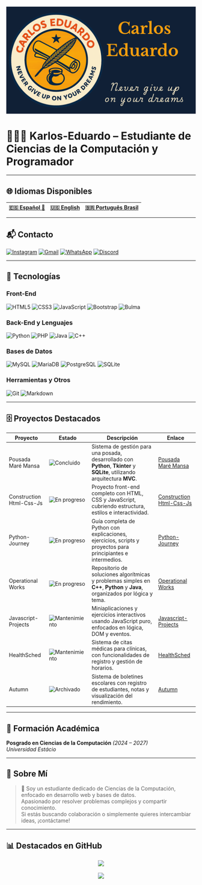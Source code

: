 ![BannerGit](./assets/BannerGit.png)

# 🧑🏼‍💻 Karlos-Eduardo – Estudiante de Ciencias de la Computación y Programador

---

## 🌐 Idiomas Disponibles

| **[🇪🇸 Español 🌟](https://github.com/Karlos-Eduardo-Mrqs/Karlos-Eduardo-Mrqs/blob/main/README-ES.md)** | **[🇺🇸 English](https://github.com/Karlos-Eduardo-Mrqs/Karlos-Eduardo-Mrqs/blob/main/README.md)** | **[🇧🇷 Português Brasil](https://github.com/Karlos-Eduardo-Mrqs/Karlos-Eduardo-Mrqs/blob/main/README-BR.md)** |
|:--------------------------------------------------------------------------------------------------:|:--------------------------------------------------------------------------------------------:|:-------------------------------------------------------------------------------------------------:|

---

## 📬 Contacto

[![Instagram](https://img.shields.io/badge/Instagram-E4405F?style=for-the-badge&logo=instagram&logoColor=white)](https://www.instagram.com/karlosmrqsdev/)  [![Gmail](https://img.shields.io/badge/Gmail-D14836?style=for-the-badge&logo=gmail&logoColor=white)](mailto:cadumcarlos@gmail.com)  [![WhatsApp](https://img.shields.io/badge/WhatsApp-25D366?style=for-the-badge&logo=whatsapp&logoColor=white)](https://wa.me/5521979667744)  [![Discord](https://img.shields.io/badge/Discord-7289DA?style=for-the-badge&logo=discord&logoColor=white)](https://discord.com/users/carloseduardo080765)

---

## 📱 Tecnologías

### Front-End

![HTML5](https://img.shields.io/badge/HTML5-E34F26?style=for-the-badge&logo=html5&logoColor=white)  ![CSS3](https://img.shields.io/badge/CSS3-1572B6?style=for-the-badge&logo=css3&logoColor=white)  ![JavaScript](https://img.shields.io/badge/JavaScript-323330?style=for-the-badge&logo=javascript&logoColor=F7DF1E)  ![Bootstrap](https://img.shields.io/badge/Bootstrap-563D7C?style=for-the-badge&logo=bootstrap&logoColor=white)  ![Bulma](https://img.shields.io/badge/bulma-00D0B1?style=for-the-badge&logo=bulma&logoColor=white)  

### Back-End y Lenguajes

![Python](https://img.shields.io/badge/Python-3776AB?style=for-the-badge&logo=python&logoColor=white)  ![PHP](https://img.shields.io/badge/PHP-777BB4?style=for-the-badge&logo=php&logoColor=white)  ![Java](https://img.shields.io/badge/Java-ED8B00?style=for-the-badge&logo=openjdk&logoColor=white)  ![C++](https://img.shields.io/badge/C%2B%2B-00599C?style=for-the-badge&logo=c%2B%2B&logoColor=white)  

### Bases de Datos

![MySQL](https://img.shields.io/badge/MySQL-005C84?style=for-the-badge&logo=mysql&logoColor=white)  ![MariaDB](https://img.shields.io/badge/MariaDB-003545?style=for-the-badge&logo=mariadb&logoColor=white)  ![PostgreSQL](https://img.shields.io/badge/PostgreSQL-316192?style=for-the-badge&logo=postgresql&logoColor=white)  ![SQLite](https://img.shields.io/badge/sqlite-%2307405e.svg?style=for-the-badge&logo=sqlite&logoColor=white)  

### Herramientas y Otros

![Git](https://img.shields.io/badge/Git-F05032?style=for-the-badge&logo=git&logoColor=white)  ![Markdown](https://img.shields.io/badge/Markdown-000000?style=for-the-badge&logo=markdown&logoColor=white)  

---

## 🗄️ Proyectos Destacados

| Proyecto                 | Estado                                                                 | Descripción                                                                                                                      | Enlace                                                                                           |
|--------------------------|------------------------------------------------------------------------|----------------------------------------------------------------------------------------------------------------------------------|--------------------------------------------------------------------------------------------------|
| Pousada Maré Mansa       | ![Concluido](https://img.shields.io/badge/status-concluded-green)      | Sistema de gestión para una posada, desarrollado con **Python**, **Tkinter** y **SQLite**, utilizando arquitectura **MVC**.      | [Pousada Maré Mansa](https://github.com/Karlos-Eduardo-Mrqs/Pousada-Mare-Mansa)|
| Construction Html-Css-Js | ![En progreso](https://img.shields.io/badge/status-in%20progress-yellow) | Proyecto front-end completo con HTML, CSS y JavaScript, cubriendo estructura, estilos e interactividad.| [Construction Html-Css-Js](https://github.com/Karlos-Eduardo-Mrqs/Construction-Html-Css-Javascript) |
| Python-Journey           | ![En progreso](https://img.shields.io/badge/status-in%20progress-yellow) | Guía completa de Python con explicaciones, ejercicios, scripts y proyectos para principiantes e intermedios.| [Python-Journey](https://github.com/Karlos-Eduardo-Mrqs/Python-Journey)|
| Operational Works        | ![En progreso](https://img.shields.io/badge/status-in%20progress-yellow) | Repositorio de soluciones algorítmicas y problemas simples en **C++**, **Python** y **Java**, organizados por lógica y tema.     | [Operational Works](https://github.com/Karlos-Eduardo-Mrqs/Operational_Works)|
| Javascript-Projects      | ![Mantenimiento](https://img.shields.io/badge/status-maintenance-blue) | Miniaplicaciones y ejercicios interactivos usando JavaScript puro, enfocados en lógica, DOM y eventos.| [Javascript-Projects](https://github.com/Karlos-Eduardo-Mrqs/Javascript-Projects)|
| HealthSched              | ![Mantenimiento](https://img.shields.io/badge/status-maintenance-blue) | Sistema de citas médicas para clínicas, con funcionalidades de registro y gestión de horarios.| [HealthSched](https://github.com/Karlos-Eduardo-Mrqs/Scheduling_Project-HealthSched)|
| Autumn                   | ![Archivado](https://img.shields.io/badge/status-archived-lightgrey)  | Sistema de boletines escolares con registro de estudiantes, notas y visualización del rendimiento.| [Autumn](https://github.com/Karlos-Eduardo-Mrqs/Bulletin_Project)                                |

---

## 📘 Formación Académica

**Posgrado en Ciencias de la Computación** *(2024 – 2027)*  
*Universidad Estácio*

---

## 📝 Sobre Mí

> 🚀 Soy un estudiante dedicado de Ciencias de la Computación, enfocado en desarrollo web y bases de datos.  
> Apasionado por resolver problemas complejos y compartir conocimiento.  
> Si estás buscando colaboración o simplemente quieres intercambiar ideas, ¡contáctame!

---

## 📊 Destacados en GitHub

<p align="center">
  <img height="180em" src="https://github-readme-stats.vercel.app/api?username=Karlos-Eduardo-Mrqs&show_icons=true&theme=blue-green" />
</p>

<p align="center">
  <img src="https://github-profile-trophy.vercel.app/?username=Karlos-Eduardo-Mrqs&theme=blue-green&column=4" />
</p>
